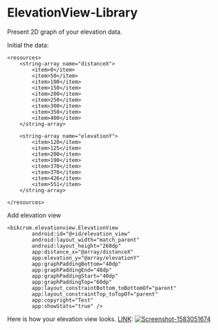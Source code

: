 # ElevationView-Library

Present 2D graph of your elevation data. 

Initial the data:
```
<resources>
    <string-array name="distanceX">
        <item>0</item>
        <item>50</item>
        <item>100</item>
        <item>150</item>
        <item>200</item>
        <item>250</item>
        <item>300</item>
        <item>350</item>
        <item>400</item>
    </string-array>

    <string-array name="elevationY">
        <item>120</item>
        <item>125</item>
        <item>200</item>
        <item>190</item>
        <item>370</item>
        <item>370</item>
        <item>426</item>
        <item>551</item>
    </string-array>

</resources>
```

Add elevation view
```
<bikcrum.elevationview.ElevationView
        android:id="@+id/elevation_view"
        android:layout_width="match_parent"
        android:layout_height="260dp"
        app:distance_x="@array/distanceX"
        app:elevation_y="@array/elevationY"
        app:graphPaddingBottom="40dp"
        app:graphPaddingEnd="48dp"
        app:graphPaddingStart="40dp"
        app:graphPaddingTop="60dp"
        app:layout_constraintBottom_toBottomOf="parent"
        app:layout_constraintTop_toTopOf="parent"
        app:copyright="Test"
        app:showStats="true" />
```

Here is how your elevation view looks. [LINK](https://i.ibb.co/2c7nSrm/Screenshot-1583051674.png):
<a href="https://ibb.co/XFZ2DPN"><img src="https://i.ibb.co/2c7nSrm/Screenshot-1583051674.png" alt="Screenshot-1583051674" border="0"></a>
